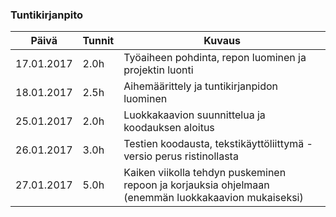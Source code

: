 ### Tuntikirjanpito
Päivä | Tunnit | Kuvaus
--------------- | ----- | ------
17.01.2017 | 2.0h | Työaiheen pohdinta, repon luominen ja projektin luonti
18.01.2017 | 2.5h | Aihemäärittely ja tuntikirjanpidon luominen
25.01.2017 | 2.0h | Luokkakaavion suunnittelua ja koodauksen aloitus
26.01.2017 | 3.0h | Testien koodausta, tekstikäyttöliittymä -versio perus ristinollasta
27.01.2017 | 5.0h | Kaiken viikolla tehdyn puskeminen repoon ja korjauksia ohjelmaan (enemmän luokkakaavion mukaiseksi)
